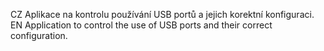 CZ
Aplikace na kontrolu používání USB portů a jejich korektní konfiguraci.
EN
Application to control the use of USB ports and their correct configuration.
